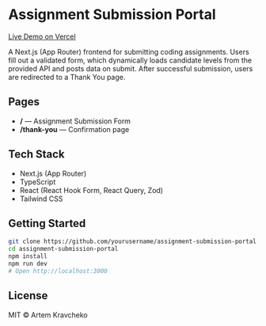 # Assignment Submission Portal

[Live Demo on Vercel](https://signus-test-assignment.vercel.app/)

A Next.js (App Router) frontend for submitting coding assignments. Users fill
out a validated form, which dynamically loads candidate levels from the
provided API and posts data on submit. After successful submission, users are
redirected to a Thank You page.

## Pages

* **/** — Assignment Submission Form
* **/thank-you** — Confirmation page

## Tech Stack

* Next.js (App Router)
* TypeScript
* React (React Hook Form, React Query, Zod)
* Tailwind CSS

## Getting Started

```bash
git clone https://github.com/yourusername/assignment-submission-portal.git
cd assignment-submission-portal
npm install
npm run dev
# Open http://localhost:3000
```

## License

MIT © Artem Kravcheko 
